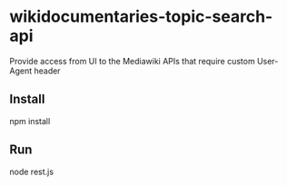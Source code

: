 # wikidocumentaries-topic-search-api

Provide access from UI to the Mediawiki APIs that require custom User-Agent header

## Install

npm install

## Run

node rest.js
